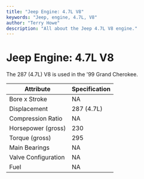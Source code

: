 ```yaml
---
title: "Jeep Engine: 4.7L V8"
keywords: "Jeep, engine, 4.7L, V8"
author: "Terry Howe"
description: "All about the Jeep 4.7L V8 engine."
---
```

# Jeep Engine: 4.7L V8

The 287 (4.7L) V8 is used in the '99 Grand Cherokee. 

| Attribute | Specification |
|---------|---|
| Bore x Stroke | NA |
| Displacement | 287 (4.7L) |
| Compression Ratio | NA |
| Horsepower (gross) | 230 |
| Torque (gross) | 295 |
| Main Bearings | NA |
| Valve Configuration | NA |
| Fuel | NA |
